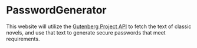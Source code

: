 # PasswordGenerator

This website will utilize the [Gutenberg Project API](https://github.com/c-w/gutenberg/) to fetch the text of classic novels, and use that text to generate secure passwords that meet requirements.

